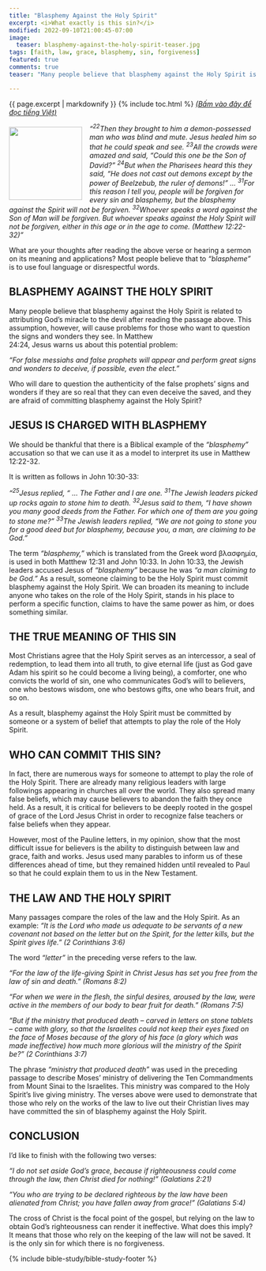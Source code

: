 ```yaml
---
title: "Blasphemy Against the Holy Spirit"
excerpt: <i>What exactly is this sin?</i>
modified: 2022-09-10T21:00:45-07:00
image:
  teaser: blasphemy-against-the-holy-spirit-teaser.jpg
tags: [faith, law, grace, blasphemy, sin, forgiveness]
featured: true
comments: true
teaser: "Many people believe that blasphemy against the Holy Spirit is related to attributing God’s miracle to the devil after reading the passage above. This assumption, however, will cause problems for those who want to question the signs and wonders they see. In Matthew 24:24, Jesus warns us about this potential problem."

---
```

{{ page.excerpt | markdownify }}
{% include toc.html %}
<a href="{{ site.url }}{% post_url articles-viet/2022-09-14-Blasphemy-against-the-Holy-Spirit-Viet %}"><em>(Bấm vào đây để đọc tiếng Việt)</em></a>

<div>
<p>
<img alt src="{{ site.url }}/assets/images/blasphemy-against-the-holy-spirit-teaser.jpg" style="border: 0px none; margin: 7px 15px 0px 0px; max-width: 100%; height: 148px; padding: 0px; float: left;">
<i>“<sup>22</sup>Then they brought to him a demon-possessed man who was blind and mute. Jesus healed him so that he could speak and see. <sup>23</sup>All the crowds were amazed and said, “Could this one be the Son of David?” <sup>24</sup>But when the Pharisees heard this they said, “He does not cast out demons except by the power of Beelzebub, the ruler of demons!” ... <sup>31</sup>For this reason I tell you, people will be forgiven for  every sin and blasphemy, but the blasphemy against the Spirit will not be forgiven. <sup>32</sup>Whoever speaks a word against the Son of Man will be forgiven. But whoever speaks against the Holy Spirit will not be forgiven, either in this age or in the age to come. (Matthew 12:22-32)”</i>
</p>
</div>

What are your thoughts after reading the above verse or hearing a sermon on its meaning and applications? Most people believe that to *“blaspheme”* is to use foul language or disrespectful words.

## BLASPHEMY AGAINST THE HOLY SPIRIT

Many people believe that blasphemy against the Holy Spirit is related to attributing God’s miracle to the devil after reading the passage above. This assumption, however, will cause problems for those who want to question the signs and wonders they see. In Matthew  
24:24, Jesus warns us about this potential problem:

*“For false messiahs and false prophets will appear and perform great signs and wonders to deceive, if possible, even the elect.”*

Who will dare to question the authenticity of the false prophets’ signs and wonders if they are so real that they can even deceive the saved, and they are afraid of committing blasphemy against the Holy Spirit?

## JESUS IS CHARGED WITH BLASPHEMY  

We should be thankful that there is a Biblical example of the *“blasphemy”* accusation so that we can use it as a model to interpret its use in Matthew 12:22-32.

It is written as follows in John 10:30-33: 

*“<sup>25</sup>Jesus replied, “ ... The Father and I are one. <sup>31</sup>The Jewish leaders picked up rocks again to stone him to death. <sup>32</sup>Jesus said to them, “I have shown you many good deeds from the Father. For which one of them are you going to stone me?” <sup>33</sup>The Jewish leaders replied, “We are not going to stone you for a good deed but for blasphemy, because you, a man, are claiming to be God.”*

The term *“blasphemy,”* which is translated from the Greek word βλασφημία, is used in both Matthew 12:31 and John 10:33. In John 10:33, the Jewish leaders accused Jesus of *“blasphemy”* because he was *“a man claiming to be God.”* As a result, someone claiming to be the Holy Spirit must commit blasphemy against the Holy Spirit. We can broaden its meaning to include anyone who takes on the role of the Holy Spirit, stands in his place to perform a specific function, claims to have the same power as him, or does something similar.

## THE TRUE MEANING OF THIS SIN

Most Christians agree that the Holy Spirit serves as an intercessor, a seal of redemption, to lead them into all truth, to give eternal life (just as God gave Adam his spirit so he could become a living being), a comforter, one who convicts the world of sin, one who communicates God’s will to believers, one who bestows wisdom, one who bestows gifts, one who bears fruit, and so on.

As a result, blasphemy against the Holy Spirit must be committed by someone or a system of belief that attempts to play the role of the Holy Spirit.

## WHO CAN COMMIT THIS SIN?
In fact, there are numerous ways for someone to attempt to play the role of the Holy Spirit. There are already many religious leaders with large followings appearing in churches all over the world. They also spread many false beliefs, which may cause believers to abandon the faith they once held. As a result, it is critical for believers to be deeply rooted in the gospel of grace of the Lord Jesus Christ in order to recognize false teachers or false beliefs when they appear.

However, most of the Pauline letters, in my opinion, show that the most difficult issue for believers is the ability to distinguish between law and grace, faith and works. Jesus used many parables to inform us of these differences ahead of time, but they remained hidden until revealed to Paul so that he could explain them to us in the New Testament.

## THE LAW AND THE HOLY SPIRIT
Many passages compare the roles of the law and the Holy Spirit. As an example: *“It is the Lord who made us adequate to be servants of a new covenant not based on the letter but on the Spirit, for the letter kills, but the Spirit gives life.” (2 Corinthians 3:6)*

The word *“letter”* in the preceding verse refers to the law.

*“For the law of the life-giving Spirit in Christ Jesus has set you free from the law of sin and death.” (Romans 8:2)*

*“For when we were in the flesh, the sinful desires, aroused by the law, were active in the members of our body to bear fruit for death.” (Romans 7:5)*

*“But if the ministry that produced death – carved in letters on stone tablets – came with glory, so that the Israelites could not keep their eyes fixed on the face of Moses because of the glory of his face (a glory which was made ineffective) how much more glorious will the ministry of the Spirit be?” (2 Corinthians 3:7)*

The phrase *“ministry that produced death”* was used in the preceding passage to describe Moses’ ministry of delivering the Ten Commandments from Mount Sinai to the Israelites. This ministry was compared to the Holy Spirit’s live giving ministry. The verses above were used to demonstrate that those who rely on the works of the law to live out their Christian lives may have committed the sin of blasphemy against the Holy Spirit.

## CONCLUSION
I’d like to finish with the following two verses:

*“I do not set aside God’s grace, because if righteousness could come through the law, then Christ died for nothing!” (Galatians 2:21)*

*“You who are trying to be declared righteous by the law have been alienated from Christ; you have fallen away from grace!” (Galatians 5:4)*

The cross of Christ is the focal point of the gospel, but relying on the law to obtain God’s righteousness can render it ineffective. What does this imply? It means that those who rely on the keeping of the law will not be saved. It is the only sin for which there is no forgiveness.

{% include bible-study/bible-study-footer %}

